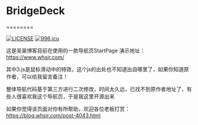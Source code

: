 # BridgeDeck
========

[![LICENSE](https://img.shields.io/badge/license-Anti%20996-blue.svg)](https://github.com/996icu/996.ICU/blob/master/LICENSE)
[![996.icu](https://img.shields.io/badge/link-996.icu-red.svg)](https://996.icu) 

这是吴昊博客目前在使用的一款导航页StartPage
演示地址：https://www.whsir.com/

其中3.js是鼠标滑动中的特效，这个js的出处也不知道出自哪里了，如果你知道原作者，可以给我留言备注！

整体导航代码基于第三方进行二次修改，时间太久远，已找不到原作者地址了，有些人很喜欢我这个导航页，于是我这里开源出来

如果你觉得该页面对你有所帮助，欢迎各位老板打赏：https://blog.whsir.com/post-4043.html
